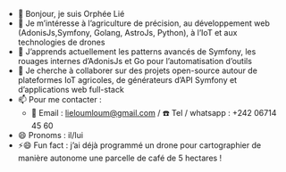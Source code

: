 <!---
liephee266/liephee266 est un dépôt ✨ spécial ✨ car son `README.md` (ce fichier) apparaît sur votre profil GitHub.
Vous pouvez cliquer sur “Preview” pour voir vos modifications.
--->

- 👋 Bonjour, je suis Orphée Lié
- 👀 Je m’intéresse à l’agriculture de précision, au développement web (AdonisJs,Symfony, Golang, AstroJs, Python), à l’IoT et aux technologies de drones  
- 🌱 J’apprends actuellement les patterns avancés de Symfony, les rouages internes d’AdonisJs et Go pour l’automatisation d’outils  
- 💞️ Je cherche à collaborer sur des projets open-source autour de plateformes IoT agricoles, de générateurs d’API Symfony et d’applications web full-stack  
- 📫 Pour me contacter :  
  - 📧 Email : lieloumloum@gmail.com / ☎️ Tel / whatsapp : +242 06714 45 60
- 😄 Pronoms : il/lui  
- ⚡😄 Fun fact : j’ai déjà programmé un drone pour cartographier de manière autonome une parcelle de café de 5 hectares !  


